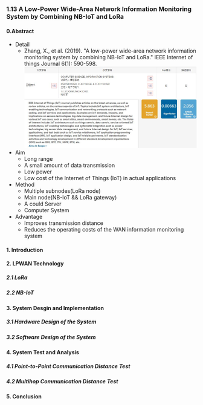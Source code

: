 ### 1.13 A Low-Power Wide-Area Network Information Monitoring System by Combining NB-IoT and LoRa

#### 0.Abstract
- Detail
    - Zhang, X., et al. (2019). "A low-power wide-area network information monitoring system by combining NB-IoT and LoRa." IEEE Internet of things Journal 6(1): 590-598.
![](/assets/factors.jpg)
![](/assets/journal.jpg)
- Aim
    - Long range
    - A small amount of data transmission
    - Low power
    - Low cost of the Internet of Things (IoT) in actual applications
- Method
    - Multiple subnodes(LoRa node)
    - Main node(NB-IoT && LoRa gateway)
    - A could Server
    - Computer System
- Advantage
    - Improves transmission distance
    - Reduces the operating costs of the WAN information monitoring system
#### 1. Introduction

#### 2. LPWAN Technology
##### 2.1 LoRa
##### 2.2 NB-IoT

#### 3. System Desgin and Implementation
##### 3.1 Hardware Design of the System 
##### 3.2 Software Design of the System 

#### 4. System Test and Analysis
##### 4.1 Point-to-Point Communication Distance Test
##### 4.2 Multihop Communication Distance Test
#### 5. Conclusion